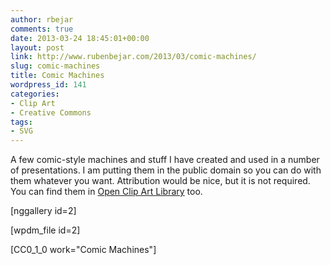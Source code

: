 ```yaml
---
author: rbejar
comments: true
date: 2013-03-24 18:45:01+00:00
layout: post
link: http://www.rubenbejar.com/2013/03/comic-machines/
slug: comic-machines
title: Comic Machines
wordpress_id: 141
categories:
- Clip Art
- Creative Commons
tags:
- SVG
---
```


A few comic-style machines and stuff I have created and used in a number of presentations. I am putting them in the public domain so you can do with them whatever you want. Attribution would be nice, but it is not required. You can find them in [Open Clip Art Library](http://openclipart.org/) too.

[nggallery id=2]

[wpdm_file id=2]



[CC0_1_0 work="Comic Machines"]
